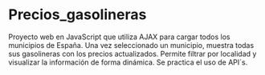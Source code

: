 # Precios_gasolineras
Proyecto web en JavaScript que utiliza AJAX para cargar todos los municipios de España. Una vez seleccionado un municipio, muestra todas sus gasolineras con los precios actualizados. Permite filtrar por localidad y visualizar la información de forma dinámica. Se practica el uso de API´s.
